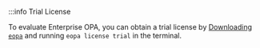 <!-- markdownlint-disable MD041 -->
:::info Trial License

To evaluate Enterprise OPA, you can obtain a trial license by
[Downloading `eopa`](/enterprise-opa/how-to/install) and running
`eopa license trial` in the terminal.
